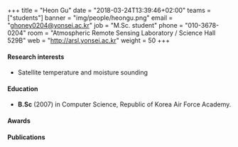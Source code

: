 ﻿+++
title = "Heon Gu"
date = "2018-03-24T13:39:46+02:00"
teams = ["students"]
banner = "img/people/heongu.png"
email = "ghoney0204@yonsei.ac.kr"
job = "M.Sc. student"
phone = "010-3678-0204"
room = "Atmospheric Remote Sensing Laboratory / Science Hall 529B"
web = "http://arsl.yonsei.ac.kr"
weight = 50
+++

#### Research interests
+ Satellite temperature and moisture sounding

#### Education
 + **B.Sc** (2007) in Computer Science, Republic of Korea Air Force Academy.

#### Awards


#### Publications
